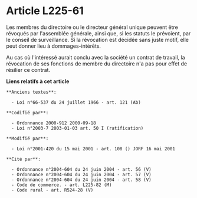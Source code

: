 # Article L225-61

Les membres du directoire ou le directeur général unique peuvent être révoqués par l'assemblée générale, ainsi que, si les
statuts le prévoient, par le conseil de surveillance. Si la révocation est décidée sans juste motif, elle peut donner lieu à
dommages-intérêts.

Au cas où l'intéressé aurait conclu avec la société un contrat de travail, la révocation de ses fonctions de membre du
directoire n'a pas pour effet de résilier ce contrat.

**Liens relatifs à cet article**

	**Anciens textes**:

	  - Loi n°66-537 du 24 juillet 1966 - art. 121 (Ab)

	**Codifié par**:

	  - Ordonnance 2000-912 2000-09-18
	  - Loi n°2003-7 2003-01-03 art. 50 I (ratification)

	**Modifié par**:

	  - Loi n°2001-420 du 15 mai 2001 - art. 108 () JORF 16 mai 2001

	**Cité par**:

	  - Ordonnance n°2004-604 du 24 juin 2004 - art. 56 (V)
	  - Ordonnance n°2004-604 du 24 juin 2004 - art. 57 (V)
	  - Ordonnance n°2004-604 du 24 juin 2004 - art. 58 (V)
	  - Code de commerce. - art. L225-82 (M)
	  - Code rural - art. R524-28 (V)
